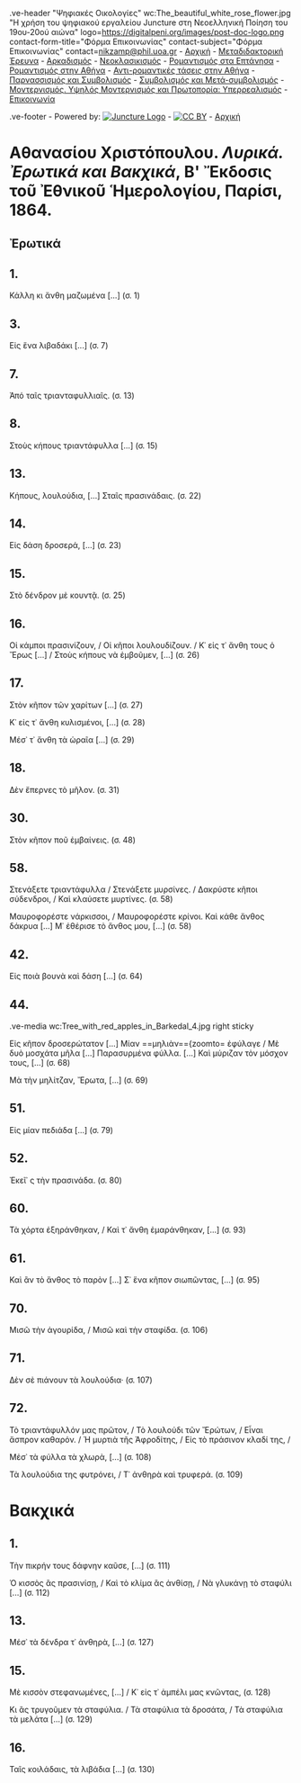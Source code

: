 .ve-header "Ψηφιακές Οικολογίες" wc:The_beautiful_white_rose_flower.jpg "Η χρήση του ψηφιακού εργαλείου Juncture στη Νεοελληνική Ποίηση του 19ου-20ού αιώνα" logo=https://digitalpeni.org/images/post-doc-logo.png contact-form-title="Φόρμα Επικοινωνίας" contact-subject="Φόρμα Επικοινωνίας" contact=nikzamp@phil.uoa.gr 
    - [Αρχική](/)
    - [Μεταδιδακτορική Έρευνα](/έρευνα)
    - [Αρκαδισμός](/aρκαδισμός)
    - [Νεοκλασικισμός](/nεοκλασικισμός)
    - [Ρομαντισμός στα Επτάνησα](/pομαντισμός-στα-eπτάνησα)
    - [Ρομαντισμός στην Αθήνα](/pομαντισμός-στην-aθήνα)
    - [Αντι-ρομαντικές τάσεις στην Αθήνα](/aντι-ρομαντικές-τάσεις-στην-Αθήνα)
    - [Παρνασσισμός και Συμβολισμός](/παρνασσισμός-συμβολισμός)
    - [Συμβολισμός και Μετά-συμβολισμός](/Συμβολισμός-Μετα-συμβολισμός)
    - [Μοντερνισμός. Υψηλός Μοντερνισμός και Πρωτοπορία: Υπερρεαλισμός](/μοντερνισμός-υψηλός-μοντερνισμός-πρωτοπορία-υπερρεαλισμός)
    - [Επικοινωνία](/contact)
    
<style>
    #juncture {
        background-color: #cae3ca;
    }
</style>  
    
.ve-footer
    - Powered by: [![Juncture Logo](https://juncture-digital.github.io/juncture/static/images/juncture-logo.png)](https://juncture-digital.org)
    - [![CC BY](https://licensebuttons.net/l/by/4.0/88x31.png)](https://creativecommons.org/licenses/by/4.0/)
    - [Αρχική](/)    

# Αθανασίου Χριστόπουλου. *Λυρικά. Ἐρωτικά και Βακχικά*, Β' Ἔκδοσις τοῦ Ἐθνικοῦ Ἡμερολογίου, Παρίσι, 1864. 

## Ἐρωτικά

## 1.

Κάλλη κι ἄνθη μαζωμένα [...] (σ. 1)

## 3.
Εἰς ἕνα λιβαδάκι [...] (σ. 7)

## 7.

Ἀπό ταῖς τριανταφυλλιαῖς. (σ. 13)

## 8. 

Στοὺς κήπους τριαντάφυλλα [...] (σ. 15)

## 13. 

Κήπους, λουλούδια, [...] Σταῖς πρασινάδαις. (σ. 22)

## 14. 

Εἰς δάση δροσερά, [...] (σ. 23)

## 15. 

Στὸ δένδρον μὲ κουντᾷ. (σ. 25)

## 16. 

Οἱ κάμποι πρασινίζουν, / Οἱ κῆποι λουλουδίζουν. / Κ᾽ εἰς τ᾽ ἄνθη τους ὁ Ἔρως [...] / Στοὺς κήπους νὰ ἐμβοῦμεν, [...] (σ. 26)

## 17. 

Στὸν κῆπον τῶν χαρίτων [...] (σ. 27)

Κ᾽ εἰς τ᾽ ἄνθη κυλισμένοι, [...] (σ. 28)

Μέσ᾽ τ᾽ ἄνθη τὰ ὡραῖα [...] (σ. 29)

## 18. 

Δὲν ἔπερνες τὸ μῆλον. (σ. 31)

## 30. 

Στὸν κῆπον ποῦ ἐμβαίνεις. (σ. 48)

## 58.

Στενάξετε τριαντάφυλλα / Στενάξετε μυρσίνες. / Δακρύστε κῆποι σύδενδροι, / Καὶ κλαύσετε μυρτίνες. (σ. 58)

Μαυροφορέστε νάρκισσοι, / Μαυροφορέστε κρίνοι. Καὶ κάθε ἄνθος δάκρυα [...] Μ᾽ ἐθέρισε τὸ ἄνθος μου, [...] (σ. 58)

## 42. 

Εἰς ποιὰ βουνὰ καὶ δάση [...] (σ. 64)

## 44. 

.ve-media wc:Tree_with_red_apples_in_Barkedal_4.jpg right sticky

Εἰς κῆπον δροσερώτατον [...] Μίαν ==μηλιὰν=={zoomto= ἐφύλαγε / Μὲ δυὸ μοσχάτα μῆλα [...] Παρασυρμένα φύλλα. [...] Καὶ μύριζαν τὸν μόσχον τους, [...] 
(σ. 68)

Μὰ τὴν μηλίτζαν, Ἔρωτα, [...] (σ. 69)

## 51. 

Εἰς μίαν πεδιάδα [...] (σ. 79)

## 52. 

Ἐκεῖ᾽ ς τὴν πρασινάδα. (σ. 80)

## 60. 

Τὰ χόρτα ἐξηράνθηκαν, / Καὶ τ᾽ ἄνθη ἐμαράνθηκαν, [...] (σ. 93)

## 61.

Καὶ ἂν τὸ ἄνθος τὸ παρὸν [...] Σ᾽ ἕνα κῆπον σιωπῶντας, [...] (σ. 95)

## 70.

Μισῶ τὴν ἀγουρίδα, / Μισῶ καὶ τὴν σταφίδα. (σ. 106)

## 71. 

Δὲν σὲ πιάνουν τὰ λουλούδια· (σ. 107)

## 72. 

Τὸ τριαντάφυλλόν μας πρῶτον, / Τὸ λουλούδι τῶν Ἔρώτων, / Εἶναι ἄσπρον καθαρόν. / Ἡ μυρτιὰ τῆς Ἀφροδίτης, / Εἰς τὸ πράσινον κλαδί της, / 

Μἐσ᾽ τὰ φύλλα τὰ χλωρὰ, [...] (σ. 108)

Τὰ λουλούδια της φυτρόνει, / Τ᾽ ἀνθηρὰ καὶ τρυφερά. (σ. 109)

# Βακχικά

## 1. 

Τὴν πικρήν τους δάφνην καῦσε, [...] (σ. 111)

Ὁ κισσὸς ἂς πρασινίσῃ, / Καὶ τὸ κλίμα ἂς ἀνθίσῃ, / Νὰ γλυκάνῃ τὸ σταφύλι [...] (σ. 112)

## 13. 

Μέσ᾽ τὰ δένδρα τ᾽ ἀνθηρὰ, [...] (σ. 127)

## 15. 

Μὲ κισσὸν στεφανωμένες, [...] / Κ᾽ εἰς τ᾽ ἀμπέλι μας κνῶντας, (σ. 128)

Κι ἂς τρυγοῦμεν τὰ σταφύλια. / Τὰ σταφύλια τὰ δροσάτα, / Τὰ σταφύλια τὰ μελάτα [...] (σ. 129)

## 16. 

Ταῖς κοιλάδαις, τὰ λιβάδια [...] (σ. 130)
